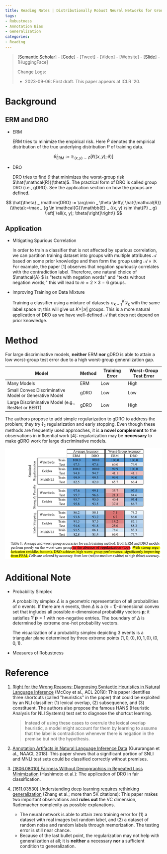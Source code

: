 ```yaml
---
title: Reading Notes | Distributionally Robust Neural Networks for Group Shifts - On the Importance of Regularization for Worst-Case Generalization
tags: 
- Robustness
- Annotation Bias
- Generalization
categories:
- Reading
---
```


> [[Semantic Scholar](https://www.semanticscholar.org/paper/Distributionally-Robust-Neural-Networks-for-Group-Sagawa-Koh/193092aef465bec868d1089ccfcac0279b914bda)] - [[Code](https://github.com/kohpangwei/group_DRO)] - [Tweet] - [Video] - [Website] - [[Slide](https://cs.stanford.edu/~ssagawa/assets/slides/groupDRO_ICLR2020.pdf)] - [HuggingFace]
>
> Change Logs:
>
> - 2023-09-06: First draft. This paper appears at ICLR '20.

# Background

## ERM and DRO

- ERM

    ERM tries to minimize the empirical risk. Here $\hat{P}$ denotes the empirical distribution of the true underlying distribution $P$ of training data.

$$
\hat{\theta} _ \mathrm{ERM} := \mathbb{E} _ {(x, y) \sim \hat{P}} \left[  \ell((x, y); \theta)\right]
$$

- DRO

    DRO tries to find $\theta$ that minimizes the worst-group risk $\hat{\mathcal{R}}(\theta)$. The practical form of DRO is called group DRO (i.e., gDRO). See the application section on how the groups are defined.

$$
\hat{\theta} _ \mathrm{DRO} := \arg\min _ \theta \left\{ \hat{\mathcal{R}}(\theta):=\max _ {g \in \mathcal{G}}\mathbb{E} _ {(x, y) \sim \hat{P} _ g} \left[  \ell(x, y); \theta)\right]\right\}
$$

## Application

- Mitigating Spurious Correlation

    In order to train a classifier that is not affected by spurious correlation, we can partition training dataset into groups with multiple attributes $\mathcal{A}$ based on some prior knowledge and then form the group using $\mathcal{A} \times \mathcal{Y}$. For example, the paper [1] observes that negation spuriously correlates with the contradiction label. Therefore, one natural choice of $\mathcal{A} $ is "texts with negation words" and "texts without negation words;" this will lead to $m=2 \times 3 = 6$ groups.

- Improving Training on Data Mixture

    Training a classifier using a mixture of datasets $\cup _ {k=1}^K \mathcal{D} _ k$ with the same label space $\mathcal{Y}$; this will give us $K \times \vert \mathcal{Y}\vert$ groups. This is a more natural application of DRO as we have well-defined $\mathcal{A}$ that does not depend on prior knowledge.

# Method

For large discriminative models, **neither** ERM **nor** gDRO is able to attain a low worst-group test error due to a high worst-group generalization gap.

| Model                                                 | Method | Training Error | Worst-Group Test Error |
| ----------------------------------------------------- | ------ | -------------- | ---------------------- |
| Many Models                                           | ERM    | Low            | High                   |
| Small Convex Discriminative Model or Generative Model | gDRO   | Low            | Low                    |
| Large Discriminative Model (e.g., ResNet or BERT)     | gDRO   | Low            | High                   |

The authors propose to add simple regularization to gDRO to address the problem; they try $\ell_2$ regularization and early stopping. Even though these methods are frequently used approaches, it is **a novel complement** to the observations in influential work [4]: regularization may be **necessary** to make gDRO work for large discriminative models.

![image-20230906211211382](https://raw.githubusercontent.com/guanqun-yang/remote-images/master/2023/09/upgit_20230906_1694049131.png)

# Additional Note

- Probability Simplex

    A probability simplex $\Delta$ is a geometric representation of all probabilities of $n$ events. If there are $n$ events, then $\Delta$ is a $(n-1)$-dimensional convex set that includes all possible $n$-dimensional probability vectors $\mathbf{p}$; it satisfies $\mathbf{1}^T \mathbf{p}=1$ with non-negative entries. The boundary of $\Delta$ is determined by extreme one-hot probability vectors. 

    The visualization of a probability simplex depicting 3 events is a triangular plane determined by three extreme points $(1, 0, 0), (0, 1, 0), (0,0, 1)$.

- Measures of Robustness

    

# Reference

1. [Right for the Wrong Reasons: Diagnosing Syntactic Heuristics in Natural Language Inference](https://aclanthology.org/P19-1334) (McCoy et al., ACL 2019): This paper identifies three shortcuts (called "heuristics" in the paper) that could be exploited by an NLI classifier: (1) lexical overlap, (2) subsequence, and (3) constituent. The authors also propose the famous HANS (Heuristic Analysis for NLI Systems) test set to diagnose the shortcut learning.

    > Instead of using these cases to overrule the lexical overlap heuristic, a model might account for them by learning to assume that the label is contradiction whenever there is negation in the premise but not the hypothesis.

2. [Annotation Artifacts in Natural Language Inference Data](https://aclanthology.org/N18-2017) (Gururangan et al., NAACL 2018): This paper shows that a significant portion of SNLI and MNLI test sets could be classified correctly without premises.

3. [[1806.08010] Fairness Without Demographics in Repeated Loss Minimization](https://arxiv.org/abs/1806.08010) (Hashimoto et al.): The application of DRO in fair classification.

4. [[1611.03530] Understanding deep learning requires rethinking generalization](https://arxiv.org/abs/1611.03530) (Zhang et al.; more than 5K citations): This paper makes two important observations and **rules out** the VC dimension, Rademacher complexity as possible explanations. 

    - The neural network is able to attain zero training error for (1) a dataset with real images but random label, and (2) a dataset of random noise and random labels through memorization. The testing error is still near chance.
    - Because of the last bullet point, the regularization may not help with generalization at all; it is **neither** a necessary **nor** a sufficient condition to generalization.

